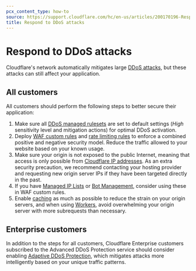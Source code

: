 ```yaml
---
pcx_content_type: how-to
source: https://support.cloudflare.com/hc/en-us/articles/200170196-Responding-to-DDoS-attacks
title: Respond to DDoS attacks
---
```


# Respond to DDoS attacks

Cloudflare's network automatically mitigates large [DDoS attacks](https://www.cloudflare.com/learning/ddos/what-is-a-ddos-attack/), but these attacks can still affect your application.

## All customers

All customers should perform the following steps to better secure their application:

1. Make sure all [DDoS managed rulesets](/ddos-protection/managed-rulesets/) are set to default settings (_High_ sensitivity level and mitigation actions) for optimal DDoS activation.
2. Deploy [WAF custom rules](/waf/custom-rules/) and [rate limiting rules](/waf/rate-limiting-rules/) to enforce a combined positive and negative security model. Reduce the traffic allowed to your website based on your known usage.
3. Make sure your origin is not exposed to the public Internet, meaning that access is only possible from [Cloudflare IP addresses](/fundamentals/get-started/setup/allow-cloudflare-ip-addresses/). As an extra security precaution, we recommend contacting your hosting provider and requesting new origin server IPs if they have been targeted directly in the past.
4. If you have [Managed IP Lists](/waf/tools/lists/ip-lists/#managed-ip-lists) or [Bot Management](/bots/plans/bm-subscription/), consider using these in WAF custom rules.
5. Enable [caching](/cache/) as much as possible to reduce the strain on your origin servers, and when using [Workers](/workers/), avoid overwhelming your origin server with more subrequests than necessary.

## Enterprise customers

In addition to the steps for all customers, Cloudflare Enterprise customers subscribed to the Advanced DDoS Protection service should consider enabling [Adaptive DDoS Protection](/ddos-protection/managed-rulesets/adaptive-protection/), which mitigates attacks more intelligently based on your unique traffic patterns.